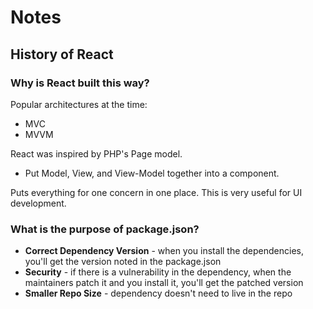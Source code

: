 # Notes

## History of React

### Why is React built this way?

Popular architectures at the time:

- MVC
- MVVM

React was inspired by PHP's Page model.

- Put Model, View, and View-Model together into a component.

Puts everything for one concern in one place. This is very useful for UI development.

### What is the purpose of package.json?

- **Correct Dependency Version** - when you install the dependencies, you'll get the version noted in the package.json
- **Security** - if there is a vulnerability in the dependency, when the maintainers patch it and you install it, you'll get the patched version
- **Smaller Repo Size** - dependency doesn't need to live in the repo

